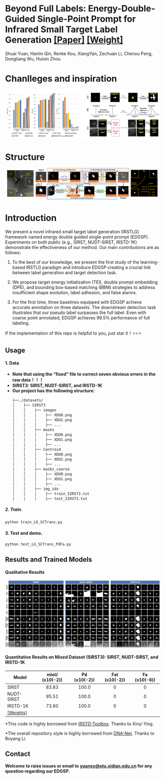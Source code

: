 # Beyond Full Labels: Energy-Double-Guided Single-Point Prompt for Infrared Small Target Label Generation [[Paper]](https://www.arxiv.org/abs/2408.08191) [[Weight]](https://drive.google.com/file/d/1zYgTwFDy-cXIfnaaln8fkeW8Z_7-yf4u/view?usp=sharing)

Shuai Yuan, Hanlin Qin, Renke Kou, XiangYan, Zechuan Li, Chenxu Peng, Dongliang Wu, Huixin Zhou

# Chanlleges and inspiration   
![Image text](https://github.com/xdFai/EDGSP/blob/main/Figure/Fig01.png)

# Structure
![Image text](https://github.com/xdFai/EDGSP/blob/main/Figure/Fig02.png)


# Introduction

We present a novel infrared small target label generation (IRSTLG) framework named energy double guided single-point prompt (EDGSP). Experiments on both public (e.g., SIRST, NUDT-SIRST, IRSTD-1K) demonstrate the effectiveness of our method. Our main contributions are as follows:

1. To the best of our knowledge, we present the first study of the learning-based IRSTLG paradigm and introduce EDGSP creating a crucial link between label generation and target detection task.

2. We propose target energy initialization (TEI), double prompt embedding (DPE), and bounding box-based matching (BBM) strategies to address insufficient shape evolution, label adhesion, and false alarms.

3. For the first time, three baselines equipped with EDGSP achieve accurate annotation on three datasets. The downstream detection task illustrates that our pseudo label surpasses the full label. Even with coarse point annotated, EDGSP achieves 99.5% performance of full labeling.

If the implementation of this repo is helpful to you, just star it！⭐⭐⭐

## Usage

#### 1. Data
* **Note that using the “fixed” file to correct seven obvious errors in the raw data！！！**
* **SIRST3: SIRST, NUDT-SIRST, and IRSTD-1K**
* **Our project has the following structure:**
  ```
  ├──./datasets/
  │    ├── SIRST3
  │    │    ├── images
  │    │    │    ├── XDU0.png
  │    │    │    ├── XDU1.png
  │    │    │    ├── ...
  │    │    ├── masks
  │    │    │    ├── XDU0.png
  │    │    │    ├── XDU1.png
  │    │    │    ├── ...
  │    │    ├── Centroid
  │    │    │    ├── XDU0.png
  │    │    │    ├── XDU1.png
  │    │    │    ├── ...
  │    │    ├── masks_coarse
  │    │    │    ├── XDU0.png
  │    │    │    ├── XDU1.png
  │    │    │    ├── ...
  │    │    ├── img_idx
  │    │    │    ├── train_SIRST3.txt
  │    │    │    ├── test_SIRST3.txt
  
  ```
  
##### 2. Train.
```bash
python train_LG_SCTrans.py
```

#### 3. Test and demo.
```bash
python test_LG_SCTrans_PdFa.py
```

## Results and Trained Models

#### Qualitative Results
![Image text](https://github.com/xdFai/EDGSP/blob/main/Figure/Fig03.png)




#### Quantitative Results on Mixed Dataset (SIRST3): SIRST, NUDT-SIRST, and IRSTD-1K

| Model         | mIoU (x10(-2)) | Pd (x10(-2))| Fat (x10(-2))| Fa (x10(-6))|
| ------------- |:-------------:|:-----:|:-----:|:-----:|
| SIRST         | 83.83  |  100.0 | 0 | 0 |
| NUDT-SIRST    | 95.51  |  100.0 | 0 | 0 |
| IRSTD-1K      | 73.80  |  100.0 | 0 | 0 |
| [[Weights]](https://drive.google.com/file/d/1zYgTwFDy-cXIfnaaln8fkeW8Z_7-yf4u/view?usp=sharing)|


*This code is highly borrowed from [IRSTD-Toolbox](https://github.com/XinyiYing/BasicIRSTD). Thanks to Xinyi Ying.

*The overall repository style is highly borrowed from [DNA-Net](https://github.com/YeRen123455/Infrared-Small-Target-Detection). Thanks to Boyang Li.


## Contact
**Welcome to raise issues or email to [yuansy@stu.xidian.edu.cn](yuansy@stu.xidian.edu.cn) for any question regarding our EDGSP.**

